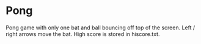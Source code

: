 # Pong
Pong game with only one bat and ball bouncing off top of the screen. Left / right arrows move the bat. High score is stored in hiscore.txt.

